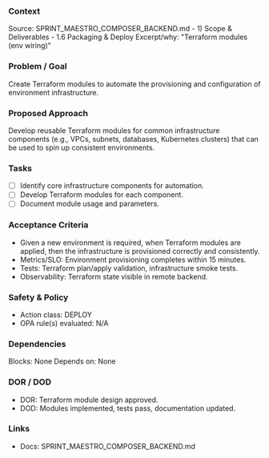 ### Context

Source: SPRINT_MAESTRO_COMPOSER_BACKEND.md - 1) Scope & Deliverables - 1.6 Packaging & Deploy
Excerpt/why: "Terraform modules (env wiring)"

### Problem / Goal

Create Terraform modules to automate the provisioning and configuration of environment infrastructure.

### Proposed Approach

Develop reusable Terraform modules for common infrastructure components (e.g., VPCs, subnets, databases, Kubernetes clusters) that can be used to spin up consistent environments.

### Tasks

- [ ] Identify core infrastructure components for automation.
- [ ] Develop Terraform modules for each component.
- [ ] Document module usage and parameters.

### Acceptance Criteria

- Given a new environment is required, when Terraform modules are applied, then the infrastructure is provisioned correctly and consistently.
- Metrics/SLO: Environment provisioning completes within 15 minutes.
- Tests: Terraform plan/apply validation, infrastructure smoke tests.
- Observability: Terraform state visible in remote backend.

### Safety & Policy

- Action class: DEPLOY
- OPA rule(s) evaluated: N/A

### Dependencies

Blocks: None
Depends on: None

### DOR / DOD

- DOR: Terraform module design approved.
- DOD: Modules implemented, tests pass, documentation updated.

### Links

- Docs: SPRINT_MAESTRO_COMPOSER_BACKEND.md
